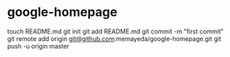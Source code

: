 google-homepage
===============

touch README.md
git init
git add README.md
git commit -m "first commit"
git remote add origin git@github.com:memayeda/google-homepage.git
git push -u origin master
